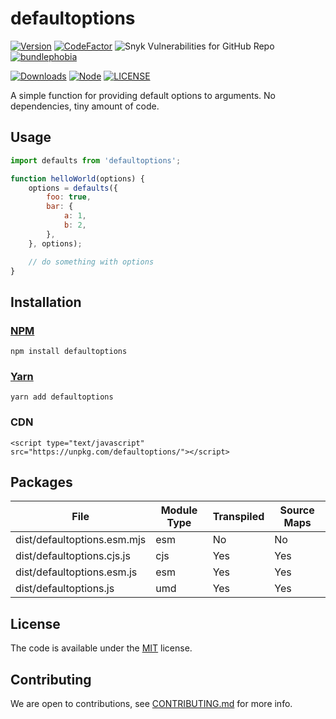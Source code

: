 # defaultoptions
<!-- badge -->
[![Version](https://img.shields.io/npm/v/defaultoptions.svg?style=flat-square)](https://www.npmjs.com/package/defaultoptions)
[![CodeFactor](https://www.codefactor.io/repository/github/victornpb/defaultoptions/badge?style=flat-square)](https://www.codefactor.io/repository/github/victornpb/defaultoptions)
![Snyk Vulnerabilities for GitHub Repo](https://img.shields.io/snyk/vulnerabilities/github/victornpb/tiny-dedent?style=flat-square)
[![bundlephobia](https://img.shields.io/bundlephobia/minzip/defaultoptions?style=flat-square)](https://www.npmjs.com/package/defaultoptions)

[![Downloads](https://img.shields.io/npm/dt/defaultoptions.svg?style=flat-square)](https://www.npmjs.com/package/defaultoptions)
[![Node](https://img.shields.io/node/v/defaultoptions.svg?style=flat-square)](package.json)
[![LICENSE](https://img.shields.io/github/license/victornpb/defaultoptions?style=flat-square)](LICENSE)
<!-- endbadge -->

A simple function for providing default options to arguments. No dependencies, tiny amount of code.

## Usage

```js
import defaults from 'defaultoptions';

function helloWorld(options) {
    options = defaults({
        foo: true,
        bar: {
            a: 1,
            b: 2,
        },
    }, options);

    // do something with options
}
```
## Installation

### [NPM](https://npmjs.com/package/defaultoptions)

    npm install defaultoptions
### [Yarn](https://github.com/yarnpkg/yarn)

    yarn add defaultoptions

### CDN

    <script type="text/javascript" src="https://unpkg.com/defaultoptions/"></script>

## Packages

<!-- Output table (auto generated do not modify) -->

| File                        | Module Type | Transpiled | Source Maps |
|-----------------------------|-------------|------------|-------------|
| dist/defaultoptions.esm.mjs | esm         | No         | No          |
| dist/defaultoptions.cjs.js  | cjs         | Yes        | Yes         |
| dist/defaultoptions.esm.js  | esm         | Yes        | Yes         |
| dist/defaultoptions.js      | umd         | Yes        | Yes         |

<!-- END -->



## License

The code is available under the [MIT](LICENSE) license.

## Contributing

We are open to contributions, see [CONTRIBUTING.md](CONTRIBUTING.md) for more info.
